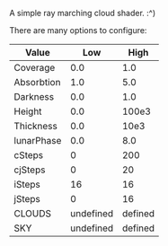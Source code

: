 A simple ray marching cloud shader. :^)

There are many options to configure:

Value | Low | High
------|-----|-----
Coverage | 0.0 | 1.0
Absorbtion | 1.0 | 5.0
Darkness | 0.0 | 1.0
Height | 0.0 | 100e3
Thickness | 0.0 | 10e3
lunarPhase | 0.0 | 8.0
cSteps | 0 | 200
cjSteps | 0 | 20
iSteps | 16 | 16
jSteps | 0 | 16
CLOUDS | undefined | defined
SKY | undefined | defined
